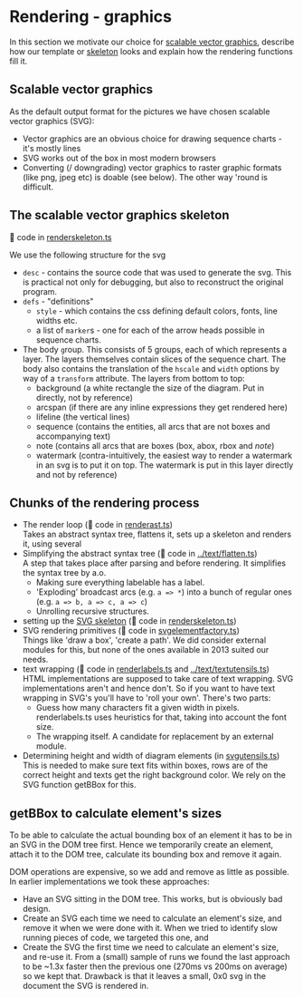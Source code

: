 # Rendering - graphics
In this section we motivate our choice for
[scalable vector graphics](#scalable-vector-graphics), describe how
our template or [skeleton](#the-scalable-vector-graphics-skeleton) looks and
explain how the rendering functions fill it.

## Scalable vector graphics
As the default output format for the pictures we have chosen scalable
vector graphics (SVG):
- Vector graphics are an obvious choice for drawing sequence charts - it's
  mostly lines
- SVG works out of the box in most modern browsers
- Converting (/ downgrading) vector graphics to raster graphic
  formats (like png, jpeg etc) is doable (see below). The other way 'round is
  difficult.

## The scalable vector graphics skeleton
:page_with_curl: code in [renderskeleton.ts](renderskeleton.ts)

We use the following structure for the svg

- `desc` - contains the source code that was used to generate the svg.
   This is practical not only for debugging, but also to reconstruct the
   original program.
- `defs` - "definitions"
    - `style` - which contains the css defining default colors, fonts,
      line widths etc.
    - a list of `marker`s - one for each of the arrow heads possible
      in sequence charts.
- The body `g`roup. This consists of 5 groups, each of which
  represents a layer. The layers themselves contain slices of the
  sequence chart. The body also contains the translation
  of the `hscale` and `width` options by way of a `transform`
  attribute. The layers from bottom to top:
    - background (a white rectangle the size of the diagram. Put in
      directly, not by reference)
    - arcspan (if there are any inline expressions they get rendered here)
    - lifeline (the vertical lines)
    - sequence (contains the entities, all arcs that are not boxes and
      accompanying text)
    - note (contains all arcs that are boxes (box, abox, rbox and _note_)
    - watermark (contra-intuitively, the easiest way to render a
      watermark in an svg is to put it on top. The watermark is put
      in this layer directly and not by reference)

## Chunks of the rendering process

- The render loop (:page_with_curl: code in [renderast.ts](renderast.ts))    
  Takes an abstract syntax tree, flattens it, sets up a skeleton and renders
  it, using several
- Simplifying the abstract syntax tree (:page_with_curl: code in
  [../text/flatten.ts](../text/flatten.ts))    
  A step that takes place after parsing and before rendering.
  It simplifies the syntax tree by a.o.
  - Making sure everything labelable has a label.
  - 'Exploding' broadcast arcs (e.g. `a => *`) into a bunch of regular ones
     (e.g. `a => b, a => c, a => c`)
  - Unrolling recursive structures.
- setting up the [SVG skeleton](#the-scalable-vector-graphics-skeleton)
  (:page_with_curl: code in [renderskeleton.ts](renderskeleton.ts))    
- SVG rendering primitives (:page_with_curl: code in
  [svgelementfactory.ts](svgelementfactory.ts))    
  Things like 'draw a box', 'create a path'. We did consider external modules
  for this, but none of the ones available in 2013 suited our needs.
- text wrapping (:page_with_curl: code in [renderlabels.ts](renderlabels.ts) and
  [../text/textutensils.ts](../text/textutensils.ts))    
  HTML implementations are supposed to take care of text wrapping. SVG
  implementations aren't and hence don't. So if you want to have text wrapping
  in SVG's you'll have to 'roll your own'. There's two parts:
  - Guess how many characters fit a given width in pixels. renderlabels.ts uses
    heuristics for that, taking into account the font size.
  - The wrapping itself. A candidate for replacement by an external module.
- Determining height and width of diagram elements (in [svgutensils.ts](svgutensils.ts))    
  This is needed to make sure text fits within boxes, rows are of the
  correct height and texts get the right background color. We rely on the
  SVG function getBBox for this.

## getBBox to calculate element's sizes
To be able to calculate the actual bounding box of an element it has
to be in an SVG in the DOM tree first. Hence we temporarily create an element,
attach it to the DOM tree, calculate its bounding box and remove it again.

DOM operations are expensive, so we add and remove as little as possible. In
earlier implementations we took these approaches:
- Have an SVG sitting in the DOM tree. This works, but is obviously bad design.
- Create an SVG each time we need to calculate an element's size, and remove
  it when we were done with it. When we tried to identify slow running pieces
  of code, we targeted this one, and
- Create the SVG the first time we need to calculate an element's size,
  and re-use it. From a (small) sample of runs we found the last approach to be
  ~1.3x faster then the previous one (270ms vs 200ms on average) so we kept
  that. Drawback is that it leaves a small, 0x0 svg in the document the SVG
  is rendered in.
